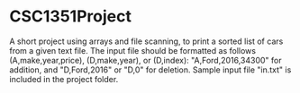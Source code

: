 # CSC1351Project
A short project using arrays and file scanning, to print a sorted list of cars from a given text file. 
The input file should be formatted as follows (A,make,year,price), (D,make,year), or (D,index): "A,Ford,2016,34300" for addition, and "D,Ford,2016" or "D,0" for deletion. 
Sample input file "in.txt" is included in the project folder.
